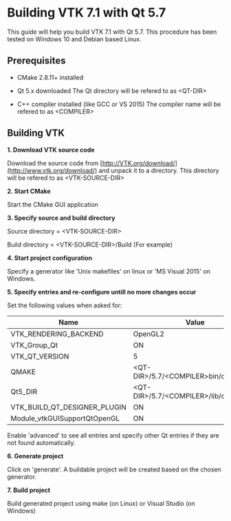 # Building VTK 7.1 with Qt 5.7
This guide will help you build VTK 7.1 with Qt 5.7. 
This procedure has been tested on Windows 10 and Debian based Linux.

## Prerequisites
- CMake 2.8.11+ installed

- Qt 5.x downloaded
The Qt directory will be refered to as \<QT-DIR\>

- C++ compiler installed (like  GCC or  VS 2015)
The compiler name will be refered to as \<COMPILER\>

## Building VTK
**1. Download VTK source code**

Download the source code from [http://VTK.org/download/](http://www.vtk.org/download/) and unpack it to a directory. This directory will be refered to as \<VTK-SOURCE-DIR\>

**2. Start CMake**

Start the CMake GUI application 

**3. Specify source  and build directory**

Source directory = \<VTK-SOURCE-DIR\> 

Build directory = \<VTK-SOURCE-DIR\>/Build (For example) 

**4. Start project configuration**

Specify a generator like 'Unix makefiles' on linux or 'MS Visual 2015' on Windows.

**5. Specify entries and re-configure untill no more changes occur**

Set the following values when asked for:


| Name | Value |
| -- | -- |
| VTK_RENDERING_BACKEND | OpenGL2 |
| VTK_Group_Qt | ON |
| VTK_QT_VERSION | 5 |
| QMAKE | \<QT-DIR\>/5.7/\<COMPILER\>bin/qmake |
| Qt5_DIR | \<QT-DIR\>/5.7/\<COMPILER\>/lib/cmake/Qt5 |
| VTK_BUILD_QT_DESIGNER_PLUGIN | ON |
| Module_vtkGUISupportQtOpenGL | ON |


Enable 'advanced' to see all entries and specify other Qt entries if they are not found automatically.

**6. Generate project**

Click on 'generate'. A buildable project will be created based on the chosen generator.

**7. Build project**

Build generated project using make (on Linux) or Visual Studio (on Windows)
